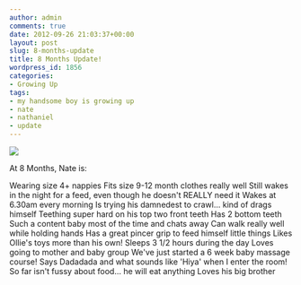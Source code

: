 ```yaml
---
author: admin
comments: true
date: 2012-09-26 21:03:37+00:00
layout: post
slug: 8-months-update
title: 8 Months Update!
wordpress_id: 1856
categories:
- Growing Up
tags:
- my handsome boy is growing up
- nate
- nathaniel
- update
---
```


[![](http://www.outmumbered.com/wp-content/uploads/2012/09/DSC_8901-1024x682.jpg)](http://www.outmumbered.com/wp-content/uploads/2012/09/DSC_8901.jpg)


At 8 Months, Nate is:




Wearing size 4+ nappies
Fits size 9-12 month clothes really well
Still wakes in the night for a feed, even though he doesn't REALLY need it
Wakes at 6.30am every morning
Is trying his damnedest to crawl... kind of drags himself
Teething super hard on his top two front teeth
Has 2 bottom teeth
Such a content baby most of the time and chats away
Can walk really well while holding hands
Has a great pincer grip to feed himself little things
Likes Ollie's toys more than his own!
Sleeps 3 1/2 hours during the day
Loves going to mother and baby group
We've just started a 6 week baby massage course!
Says Dadadada and what sounds like 'Hiya' when I enter the room!
So far isn't fussy about food... he will eat anything
Loves his big brother
